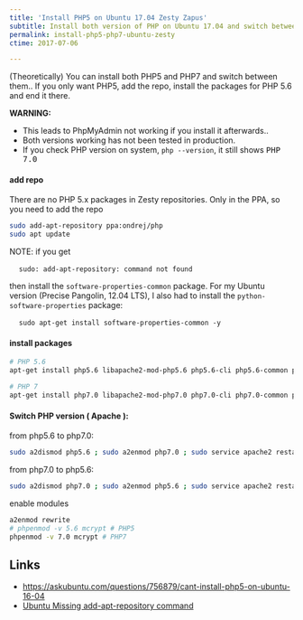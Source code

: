 ```yaml
---
title: 'Install PHP5 on Ubuntu 17.04 Zesty Zapus'
subtitle: Install both version of PHP on Ubuntu 17.04 and switch between the two
permalink: install-php5-php7-ubuntu-zesty
ctime: 2017-07-06

---
```


(Theoretically) You can install both PHP5 and PHP7 and switch between them.. If you only want PHP5, add the repo, install the packages for PHP 5.6 and end it there.

<div class="Post-note Post-note--warn">
  <strong>WARNING: </strong> <br />
  <ul>
    <li>This leads to PhpMyAdmin not working if you install it afterwards..</li>
    <li>Both versions working has not been tested in production.</li>
    <li>If you check PHP version on system, <code>php --version</code>, it still shows <samp>PHP 7.0</samp></li>
  </ul>
</div>

#### add repo

There are no PHP 5.x packages in Zesty repositories. Only in the PPA, so you need to add the repo

```bash
sudo add-apt-repository ppa:ondrej/php
sudo apt update
```

<div class="Post-note Post-note--info">
NOTE: if you get 

<pre>
  <code class="language-bash">sudo: add-apt-repository: command not found</code>
</pre>

then install the <code>software-properties-common</code> package. For my Ubuntu version (Precise Pangolin, 12.04 LTS), I also had to install the <code>python-software-properties</code> package:

<pre>
  <code class="language-bash">sudo apt-get install software-properties-common -y</code>
</pre>
</div>

#### install packages

```bash
# PHP 5.6
apt-get install php5.6 libapache2-mod-php5.6 php5.6-cli php5.6-common php5.6-curl php5.6-dev php5.6-gd php5.6-intl php5.6-mcrypt php5.6-mysql  php5.6-recode php5.6-xsl php5.6-pspell php5.6-ps php5.6-imagick php-pear -y

# PHP 7
apt-get install php7.0 libapache2-mod-php7.0 php7.0-cli php7.0-common php7.0-curl php7.0-dev php7.0-gd php7.0-intl php7.0-mcrypt php7.0-mysql php7.0-pspell php7.0-recode php7.0-xsl php-imagick php-pear -y
```

#### Switch PHP version ( Apache ):

from php5.6 to php7.0:

```bash
sudo a2dismod php5.6 ; sudo a2enmod php7.0 ; sudo service apache2 restart
```
from php7.0 to php5.6:

```bash
sudo a2dismod php7.0 ; sudo a2enmod php5.6 ; sudo service apache2 restart
```

enable modules

```bash
a2enmod rewrite
# phpenmod -v 5.6 mcrypt # PHP5
phpenmod -v 7.0 mcrypt # PHP7
```


Links
---

- https://askubuntu.com/questions/756879/cant-install-php5-on-ubuntu-16-04
- [Ubuntu Missing add-apt-repository command](http://lifeonubuntu.com/ubuntu-missing-add-apt-repository-command/)